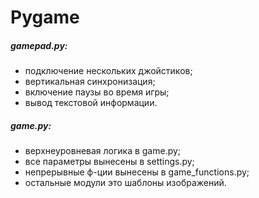 # Pygame

##### gamepad.py:
- подключение нескольких джойстиков;
- вертикальная синхронизация;
- включение паузы во время игры;
- вывод текстовой информации.

##### game.py:
- верхнеуровневая логика в game.py;
- все параметры вынесены в settings.py;
- непрерывные ф-ции вынесены в game_functions.py;
- остальные модули это шаблоны изображений.